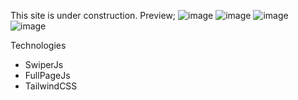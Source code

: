 This site is under construction.
Preview;
![image](https://github.com/bicakciberk/Clone-Projects/assets/120296952/51d86d28-c0d1-4711-8ab8-35e772f112db)
![image](https://github.com/bicakciberk/Clone-Projects/assets/120296952/4914c833-4efd-40dd-b10a-367fc3489fd6)
![image](https://github.com/bicakciberk/Clone-Projects/assets/120296952/31058325-00ce-48ed-8b48-bdced15af48d)
![image](https://github.com/bicakciberk/Clone-Projects/assets/120296952/c351aa12-bdfc-45ff-b751-053dc9f93360)

Technologies
- SwiperJs
- FullPageJs
- TailwindCSS

